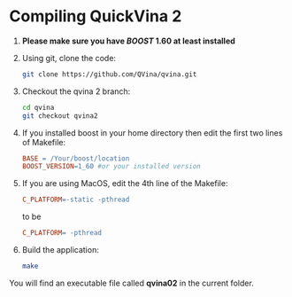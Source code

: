 # Compiling QuickVina 2



1. **Please make sure you have _BOOST_ 1.60 at least installed**

1. Using git, clone the code:

      ```bash
      git clone https://github.com/QVina/qvina.git
      ```
 
1. Checkout the qvina 2 branch:

      ```bash
      cd qvina
      git checkout qvina2
      ```
     
1. If you installed boost in your home directory then edit the first two lines of Makefile:
   
      ```Makefile
      BASE = /Your/boost/location
      BOOST_VERSION=1_60 #or your installed version
      ```        
          
1. If you are using MacOS, edit the 4th line of the Makefile:
   
      ```Makefile
      C_PLATFORM=-static -pthread
      ```        
   to be
   
      ```Makefile
      C_PLATFORM= -pthread
      ```        

1. Build the application:
    
      ```bash
      make
      ```

You will find an executable file called **qvina02** in the current folder.


